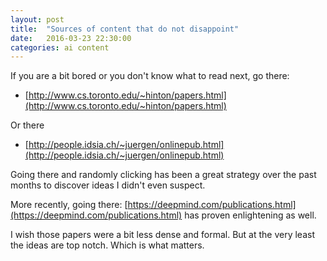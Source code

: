```yaml
---
layout: post
title:  "Sources of content that do not disappoint"
date:   2016-03-23 22:30:00
categories: ai content 
---
```


If you are a bit bored or you don't know what to read next, go there:

 - [http://www.cs.toronto.edu/~hinton/papers.html](http://www.cs.toronto.edu/~hinton/papers.html)
 
Or there

 - [http://people.idsia.ch/~juergen/onlinepub.html](http://people.idsia.ch/~juergen/onlinepub.html)
 
Going there and randomly clicking has been a great strategy over the past months to discover ideas
I didn't even suspect.

More recently, going there: [https://deepmind.com/publications.html](https://deepmind.com/publications.html) has
proven enlightening as well.

I wish those papers were a bit less dense and formal. But at the very least the ideas are top notch. 
Which is what matters.